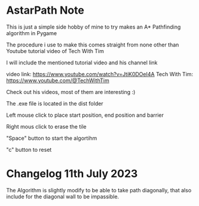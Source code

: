 # AstarPath Note

This is just a simple side hobby of mine to try makes an A* Pathfinding algorithm in Pygame

The procedure i use to make this comes straight from none other than Youtube tutorial video of Tech With Tim

I will include the mentioned tutorial video and his channel link

video link: https://www.youtube.com/watch?v=JtiK0DOeI4A
Tech With Tim: https://www.youtube.com/@TechWithTim


Check out his videos, most of them are interesting :)



The .exe file is located in the dist folder

Left mouse click to place start position, end position and barrier

Right mous click to erase the tile

"Space" button to start the algortihm

"c" button to reset



# Changelog 11th July 2023

The Algorithm is slightly modify to be able to take path diagonally, that also include for the diagonal wall to be impassible.
